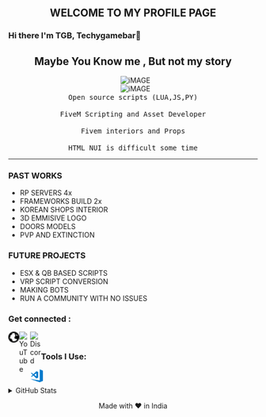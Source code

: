 
<h2 align="center">WELCOME TO MY PROFILE PAGE</h2>


### Hi there I'm TGB, Techygamebar👋

<h2 align="center">Maybe You Know me , But not my story</h2>
<img width="55%" align="right" alt="iMAGE" src="https://raw.githubusercontent.com/techygamebar/techygamebar/icons/68747470733a2f2f6d69726f2e6d656469756d2e636f6d2f6d61782f313336302f312a495247486d69477361313673746564517649615a66772e676966.gif"/>
<img width="55%" align="right" alt="iMAGE" src="https://loading.io/icon/y8lp54"/>

<p align="CENTER">
  <samp>
    <br><br>
 Open source scripts (LUA,JS,PY)
    <br><br>
    FiveM Scripting and Asset Developer
    <br><br>
   Fivem interiors and Props
    <br><br> 
HTML NUI is difficult some time
  </samp>
</p>
<hr/>


### PAST WORKS
- RP SERVERS 4x
- FRAMEWORKS BUILD 2x
- KOREAN SHOPS INTERIOR 
- 3D EMMISIVE LOGO
- DOORS MODELS
- PVP AND EXTINCTION

### FUTURE PROJECTS
- ESX & QB BASED SCRIPTS
- VRP SCRIPT CONVERSION
- MAKING BOTS
- RUN A COMMUNITY WITH NO ISSUES



### Get connected :

[<img align="left" alt="Website" width="22px" src="https://raw.githubusercontent.com/iconic/open-iconic/master/svg/globe.svg" />][website]
[<img align="left" alt="YouTube" width="22px" src="https://cdn.jsdelivr.net/npm/simple-icons@v3/icons/youtube.svg" />][youtube]
[<img align="left" alt="Discord" width="22px" src="https://cdn.jsdelivr.net/npm/simple-icons@v3/icons/discord.svg" />][discord]

<br />


### Tools I Use:

[<img align="left" alt="Visual Studio Code" width="26px" src="https://raw.githubusercontent.com/github/explore/80688e429a7d4ef2fca1e82350fe8e3517d3494d/topics/visual-studio-code/visual-studio-code.png" />][vscode]

<br />
<br />

<details>
  <summary>GitHub Stats</summary>

  <img align="center" alt="TGB's GitHub Stats" src="https://github-readme-stats.vercel.app/api?username=techygamebar&show_icons=true&include_all_commits=true&bg_color=30,434343,000000&title_color=fe428e&text_color=f1f1eb" />
    <img align="center" alt="TGB's Github Stats" src="https://github-readme-stats.anuraghazra1.vercel.app/api/top-langs/?username=techygamebar&layout=compact&langs_count=10&hide=html,css&bg_color=30,000000,434343&title_color=fe428e&text_color=f1f1eb" />


</details>


<p align="center">
  Made with ❤️ in India
</p>


[website]: https://techygamebar.com
[youtube]: https://youtube.com/c/techygamebar
[vscode]: https://code.visualstudio.com/Download
[discord]: https://discord.gg/js3BrzReXw

